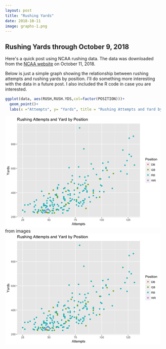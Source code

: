 ```yaml
---
layout: post
title: "Rushing Yards"
date: 2018-10-11
image: graphs-1.png
---
```


## Rushing Yards through October 9, 2018

Here's a quick post using NCAA rushing data. The data was downloaded from the [NCAA website](https://www.ncaa.com/stats/football/fbs/current/individual/469) on October 11, 2018.

Below is just a simple graph showing the relationship between rushing attempts and rushing yards by position. I'll do something more interesting with the data in a future post. I also included the R code in case you are interested.

``` r
ggplot(data, aes(RUSH,RUSH.YDS,col=factor(POSITION)))+
  geom_point()+
  labs(x ="Attempts", y= "Yards", title = "Rushing Attempts and Yard by Position", color="Position")
```
![](2018-10-11-RushingYards_files/graphs-1.png)<!-- -->
from images
![](/images/graphs-1.png)<!-- -->
